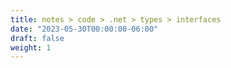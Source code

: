 ```yaml
---
title: notes > code > .net > types > interfaces
date: "2023-05-30T00:00:00-06:00"
draft: false
weight: 1
---
```

